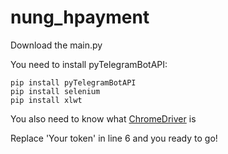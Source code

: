 # nung_hpayment
Download the main.py

You need to install pyTelegramBotAPI:
```
pip install pyTelegramBotAPI
pip install selenium
pip install xlwt
```

You also need to know what [ChromeDriver](https://chromedriver.chromium.org/getting-started) is

Replace 'Your token' in line 6 and you ready to go!
